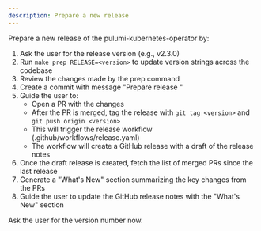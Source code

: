```yaml
---
description: Prepare a new release
---
```


Prepare a new release of the pulumi-kubernetes-operator by:

1. Ask the user for the release version (e.g., v2.3.0)
2. Run `make prep RELEASE=<version>` to update version strings across the codebase
3. Review the changes made by the prep command
4. Create a commit with message "Prepare release <version>"
5. Guide the user to:
   - Open a PR with the changes
   - After the PR is merged, tag the release with `git tag <version>` and `git push origin <version>`
   - This will trigger the release workflow (.github/workflows/release.yaml)
   - The workflow will create a GitHub release with a draft of the release notes
6. Once the draft release is created, fetch the list of merged PRs since the last release
7. Generate a "What's New" section summarizing the key changes from the PRs
8. Guide the user to update the GitHub release notes with the "What's New" section

Ask the user for the version number now.
